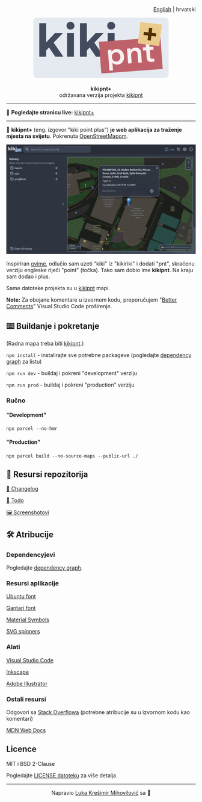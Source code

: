 <p align="right">
    <a href="./README.md">English</a> | hrvatski
</p>

<p align="center">
    <img src="./logo_std.svg" width=360>
    <br><br>
    <b>kikipnt+</b>
    <br>
    održavana verzija projekta <a href="https://github.com/kresimirko/kikipnt">kikipnt</a>
</p>

---

:link: **Pogledajte stranicu live:** [kikipnt+](https://kresimirko.github.io/kikipnt-plus/#/)

---

:pushpin: **kikipnt+** (eng. izgovor "kiki point plus") **je web aplikacija za traženje mjesta na svijetu**. Pokrenuta [OpenStreetMapom](https://www.openstreetmap.org/).

![kikipnt screenshot](./screenshots/latest.png)

Inspiriran [ovime](https://github.com/ful1e5/Bibata_Cursor#what-does-bibata-mean), odlučio sam uzeti "kiki" iz "kikiriki" i dodati "pnt", skraćenu verziju engleske riječi "point" (točka). Tako sam dobio ime **kikipnt**. Na kraju sam dodao i plus.

Same datoteke projekta su u [kikipnt](./kikipnt/) mapi.

**Note:** Za obojane komentare u izvornom kodu, preporučujem "[Better Comments](https://marketplace.visualstudio.com/items?itemName=aaron-bond.better-comments)" Visual Studio Code proširenje.

## :keyboard: Buildanje i pokretanje

(Radna mapa treba biti [kikipnt](./kikipnt/).)

`npm install` - instalirajte sve potrebne packageve (pogledajte [dependency graph](https://github.com/kresimirko/kikipnt/network/dependencies) za listu)

`npm run dev` - buildaj i pokreni "development" verziju

`npm run prod` - buildaj i pokreni "production" verziju

### Ručno

#### "Development"

`npx parcel --no-hmr`

#### "Production"

`npx parcel build --no-source-maps --public-url ./`

## :page_with_curl: Resursi repozitorija

[:page_facing_up: Changelog](./CHANGELOG.md)

[:memo: Todo](./TODO.md)

[:framed_picture: Screenshotovi](./screenshots/)

## :hammer_and_wrench: Atribucije

### Dependencyjevi

Pogledajte [dependency graph](https://github.com/kresimirko/kikipnt/network/dependencies).

### Resursi aplikacije

[Ubuntu font](https://fonts.google.com/specimen/Ubuntu/)

[Gantari font](https://fonts.google.com/specimen/Gantari)

[Material Symbols](https://fonts.google.com/icons/)

[SVG spinners](https://github.com/n3r4zzurr0/svg-spinners/)

### Alati

[Visual Studio Code](https://code.visualstudio.com/)

[Inkscape](https://inkscape.org/)

[Adobe Illustrator](https://www.adobe.com/products/illustrator.html)

### Ostali resursi

Odgovori sa [Stack Overflowa](https://stackoverflow.com/) (potrebne atribucije su u izvornom kodu kao komentari)

[MDN Web Docs](https://developer.mozilla.org/en-US/)

## Licence

MIT i BSD 2-Clause

Pogledajte [LICENSE datoteku](./LICENSE.txt) za više detalja.

---

<p align="center">
    Napravio <a href="https://kresimirko.github.io">Luka Krešimir Mihovilović</a> sa &#128156;
</p>
